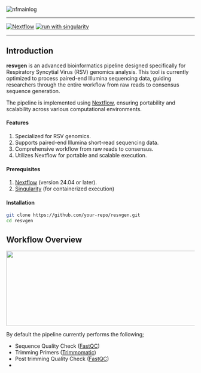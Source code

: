 
 ![nfmainlog](https://github.com/user-attachments/assets/383a505a-690b-42cc-aa98-89dabf854dd3) 

---
<!-- <img src="https://github.com/user-attachments/assets/383a505a-690b-42cc-aa98-89dabf854dd3" width="500" /> -->
[![Nextflow](https://img.shields.io/badge/nextflow%20DSL2-%E2%89%A524.04.2-5914.svg)](https://www.nextflow.io/)
[![run with singularity](https://img.shields.io/badge/run%20with-singularity-1d355c.svg?labelColor=000000)](https://sylabs.io/docs/)


---
## Introduction

**resvgen** is an advanced bioinformatics pipeline designed specifically for Respiratory Syncytial Virus (RSV) genomics analysis. This tool is currently optimized to process paired-end Illumina sequencing data, guiding researchers through the entire workflow from raw reads to consensus sequence generation.

The pipeline is implemented using [Nextflow](https://www.nextflow.io/), ensuring portability and scalability across various computational environments.

#### Features
1. Specialized for RSV genomics.
2. Supports paired-end Illumina short-read sequencing data.
3. Comprehensive workflow from raw reads to consensus.
4. Utilizes Nextflow for portable and scalable execution.

#### Prerequisites
1. [Nextflow](https://www.nextflow.io/) (version 24.04 or later).
2. [Singularity](https://docs.sylabs.io/guides/3.5/user-guide/introduction.html) (for containerized execution)

#### Installation
```bash
git clone https://github.com/your-repo/resvgen.git
cd resvgen

```

####

## Workflow Overview

<!-- ![resvgen_flow_diagram](https://github.com/user-attachments/assets/f6d035e1-6ec3-497b-b6ec-73f7aeffd388) -->
<img src = "https://github.com/user-attachments/assets/f6d035e1-6ec3-497b-b6ec-73f7aeffd388" height = "200" width = "800" />

By default the pipeline currently performs the following;
   
- Sequence Quality Check ([FastQC](https://www.bioinformatics.babraham.ac.uk/projects/fastqc/))
- Trimming Primers ([Trimmomatic](https://docs.tinybio.cloud/docs/trimmomatic-tutorial))
- Post trimming Quality Check ([FastQC](https://www.bioinformatics.babraham.ac.uk/projects/fastqc/))
- 














